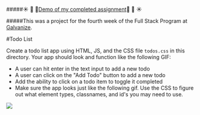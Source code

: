 #####:sunny: :palm_tree: :evergreen_tree:[Demo of my completed assignment](http://lorienmcs.github.io/simple-todo-list/):evergreen_tree: :palm_tree: :sunny:

#####This was a project for the fourth week of the Full Stack Program at [Galvanize](http://www.galvanize.com/courses/full-stack/).

#Todo List

Create a todo list app using HTML, JS, and the CSS file `todos.css` in this directory.  Your app should look and function like the following GIF:


* A user can hit enter in the text input to add a new todo
* A user can click on the "Add Todo" button to add a new todo
* Add the ability to click on a todo item to toggle it completed
* Make sure the app looks just like the following gif.  Use the CSS to figure out what element types, classnames, and id's you may need to use.


![](http://i.gyazo.com/34283833901b758592eb98b9dc40af16.gif)
